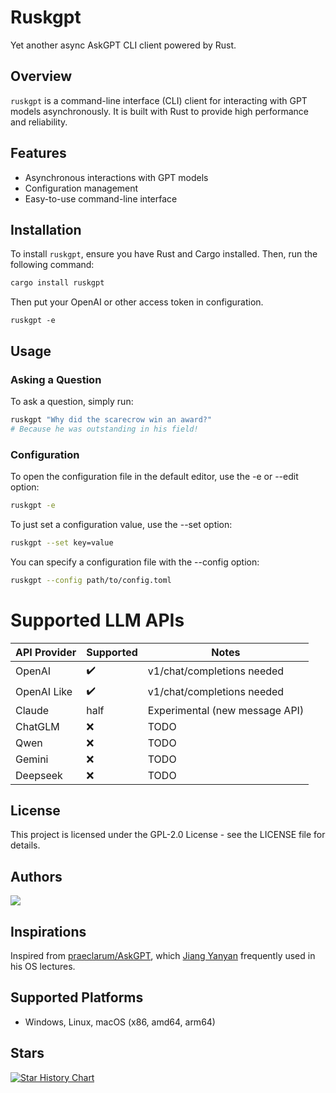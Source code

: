 # Ruskgpt

Yet another async AskGPT CLI client powered by Rust.

## Overview

`ruskgpt` is a command-line interface (CLI) client for interacting with GPT models asynchronously. It is built with Rust to provide high performance and reliability.

## Features

- Asynchronous interactions with GPT models
- Configuration management
- Easy-to-use command-line interface

## Installation

To install `ruskgpt`, ensure you have Rust and Cargo installed. Then, run the following command:

```sh
cargo install ruskgpt
```

Then put your OpenAI or other access token in configuration.

```
ruskgpt -e
```

## Usage
### Asking a Question
To ask a question, simply run:

```sh
ruskgpt "Why did the scarecrow win an award?"
# Because he was outstanding in his field!
```

### Configuration

To open the configuration file in the default editor, use the -e or --edit option:

```sh
ruskgpt -e
```

To just set a configuration value, use the --set option:

```sh
ruskgpt --set key=value
```

You can specify a configuration file with the --config option:

```sh
ruskgpt --config path/to/config.toml
```

# Supported LLM APIs

| API Provider | Supported | Notes |
|--------------|-----------| ----- |
| OpenAI        |    ✔️    | v1/chat/completions needed |
| OpenAI Like   |    ✔️    | v1/chat/completions needed |
| Claude        |    half    | Experimental (new message API) |
| ChatGLM       |    ❌    | TODO |
| Qwen          |    ❌    | TODO |
| Gemini        |    ❌    | TODO |
| Deepseek      |    ❌    | TODO |

## License
This project is licensed under the GPL-2.0 License - see the LICENSE file for details.

## Authors

<a href="https://github.com/255doesnotexist/ruskgpt/graphs/contributors">
  <img src="https://contrib.rocks/image?repo=255doesnotexist/ruskgpt" />
</a>

## Inspirations
Inspired from [praeclarum/AskGPT](https://github.com/praeclarum/AskGPT), which [Jiang Yanyan](https://jyywiki.cn/) frequently used in his OS lectures.

## Supported Platforms
- Windows, Linux, macOS (x86, amd64, arm64)

## Stars

[![Star History Chart](https://api.star-history.com/svg?repos=255doesnotexist/ruskgpt&type=Date)](https://star-history.com/#255doesnotexist/ruskgpt)